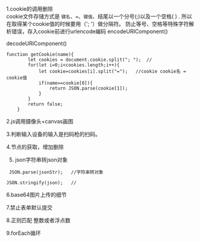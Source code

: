 1.cookie的调用删除	
cookie文件存储方式是 `键名`、`=`、`键值`、结尾以一个分号(;)以及一个空格( ) .
所以在取得某个cookie值的时候要用（'; '）做分隔符。
防止等号、空格等特殊字符解析错误，存入cookie前进行urlencode编码
encodeURIComponent()

decodeURIComponent()

```
function getCookie(name){
        let cookies = document.cookie.split("; ");	//
        for(let i=0;i<cookies.length;i++){
            let cookie=cookies[i].split("=");   //cookie cookie名 = cookie值
            if(name==cookie[0]){
                return JSON.parse(cookie[1]);
            }
        }
        return false;
    }
```

2.js调用摄像头+canvas画图



3.判断输入设备的输入是扫码枪的扫码。



4.节点的获取，增加删除



5. json字符串转json对象 	

```
 JSON.parse(jsonStr);	//字符串转对象

JSON.stringify(json);	//
```

6.base64图片上传的细节



7.禁止表单默认提交



8.正则匹配 整数或者浮点数



9.forEach循环